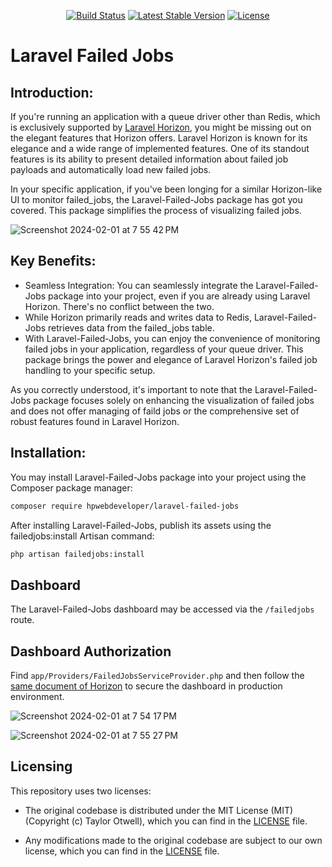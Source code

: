 <p align="center">
<a href="https://github.com/HPWebdeveloper/laravel-failed-jobs/actions"><img src="https://github.com/HPWebdeveloper/laravel-failed-jobs/workflows/tests/badge.svg" alt="Build Status"></a>
<a href="https://packagist.org/packages/HPWebdeveloper/laravel-failed-jobs"><img src="https://img.shields.io/packagist/v/HPWebdeveloper/laravel-failed-jobs" alt="Latest Stable Version"></a>
<a href="https://packagist.org/packages/HPWebdeveloper/laravel-failed-jobs"><img src="https://img.shields.io/packagist/l/HPWebdeveloper/laravel-failed-jobs" alt="License"></a>
</p>

# Laravel Failed Jobs

## Introduction:

If you're running an application with a queue driver other than Redis, which is exclusively supported by [Laravel Horizon](https://github.com/laravel/horizon), you might be missing out on the elegant features that Horizon offers. Laravel Horizon is known for its elegance and a wide range of implemented features. One of its standout features is its ability to present detailed information about failed job payloads and automatically load new failed jobs.

In your specific application, if you've been longing for a similar Horizon-like UI to monitor failed_jobs, the Laravel-Failed-Jobs package has got you covered. This package simplifies the process of visualizing failed jobs.

![Screenshot 2024-02-01 at 7 55 42 PM](https://github.com/HPWebdeveloper/laravel-failed-jobs/assets/16323354/2ec7ebad-1ad9-4927-8bff-5ce4002e1a7c)

## Key Benefits:

- Seamless Integration: You can seamlessly integrate the Laravel-Failed-Jobs package into your project, even if you are already using Laravel Horizon. There's no conflict between the two. 
- While Horizon primarily reads and writes data to Redis, Laravel-Failed-Jobs retrieves data from the failed_jobs table.
- With Laravel-Failed-Jobs, you can enjoy the convenience of monitoring failed jobs in your application, regardless of your queue driver. This package brings the power and elegance of Laravel Horizon's failed job handling to your specific setup.


As you correctly understood, it's important to note that the Laravel-Failed-Jobs package focuses solely on enhancing the visualization of failed jobs and does not offer managing of faild jobs or the comprehensive set of robust features found in Laravel Horizon.


## Installation:
You may install Laravel-Failed-Jobs package into your project using the Composer package manager:

```bash
composer require hpwebdeveloper/laravel-failed-jobs
```

After installing Laravel-Failed-Jobs, publish its assets using the failedjobs:install Artisan command:

```bash
php artisan failedjobs:install
```
## Dashboard

The Laravel-Failed-Jobs dashboard may be accessed via the `/failedjobs` route.

## Dashboard Authorization

Find `app/Providers/FailedJobsServiceProvider.php` and then follow the [same document of Horizon](https://laravel.com/docs/10.x/horizon#dashboard-authorization) to secure the dashboard in production environment.

![Screenshot 2024-02-01 at 7 54 17 PM](https://github.com/HPWebdeveloper/laravel-failed-jobs/assets/16323354/05abc4ab-ede6-4e90-b713-bc540015435d)

![Screenshot 2024-02-01 at 7 55 27 PM](https://github.com/HPWebdeveloper/laravel-failed-jobs/assets/16323354/30e1dd9e-316b-4d8e-80a4-ef7df195bbcd)


## Licensing

This repository uses two licenses:

- The original codebase is distributed under the MIT License (MIT) (Copyright (c) Taylor Otwell), which you can find in the [LICENSE](https://github.com/HPWebdeveloper/laravel-failed-jobs/blob/main/LICENSE.md) file.

- Any modifications made to the original codebase are subject to our own license, which you can find in the [LICENSE](https://github.com/HPWebdeveloper/laravel-failed-jobs/blob/main/LICENSE.md) file.
